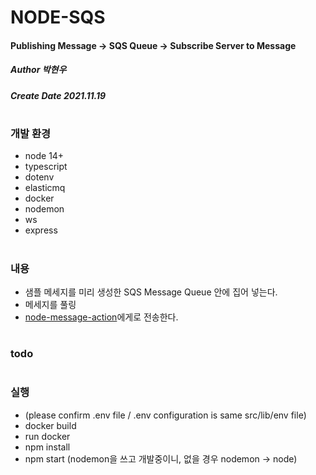 # NODE-SQS
#### Publishing Message -> SQS Queue -> Subscribe Server to Message
##### Author 박현우
##### Create Date 2021.11.19
#
### 개발 환경
* node 14+
* typescript
* dotenv
* elasticmq
* docker
* nodemon
* ws
* express
#
### 내용
* 샘플 메세지를 미리 생성한 SQS Message Queue 안에 집어 넣는다.
* 메세지를 풀링
* [node-message-action](https://github.com/awakelife93/node-message-action)에게로 전송한다.
#
### todo
#
### 실행
* (please confirm .env file / .env configuration is same src/lib/env file)
* docker build
* run docker
* npm install
* npm start (nodemon을 쓰고 개발중이니, 없을 경우 nodemon -> node)

